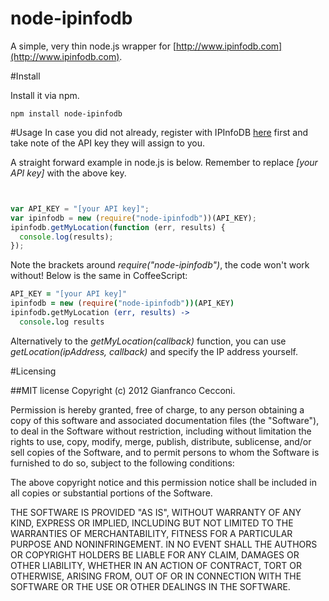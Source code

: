 node-ipinfodb
=============
A simple, very thin node.js wrapper for 
[http://www.ipinfodb.com](http://www.ipinfodb.com). 

#Install 

Install it via npm.

```
npm install node-ipinfodb
```


#Usage
In case you did not already, register with IPInfoDB 
[here](http://ipinfodb.com/register.php) first and take note of the API key
they will assign to you. 

A straight forward example in node.js is below. Remember to replace 
_[your API key]_ with the above key.


```JavaScript


var API_KEY = "[your API key]";
var ipinfodb = new (require("node-ipinfodb"))(API_KEY);
ipinfodb.getMyLocation(function (err, results) {
  console.log(results);
});
```

Note the brackets around *require("node-ipinfodb")*, the code won't work 
without! Below is the same in CoffeeScript:

```CoffeeScript
API_KEY = "[your API key]"
ipinfodb = new (require("node-ipinfodb"))(API_KEY)
ipinfodb.getMyLocation (err, results) ->
  console.log results
```

Alternatively to the _getMyLocation(callback)_ function, you can use 
_getLocation(ipAddress, callback)_ and specify the IP address yourself. 

#Licensing

##MIT license
Copyright (c) 2012 Gianfranco Cecconi.

Permission is hereby granted, free of charge, to any person obtaining a copy
of this software and associated documentation files (the "Software"), to deal
in the Software without restriction, including without limitation the rights
to use, copy, modify, merge, publish, distribute, sublicense, and/or sell
copies of the Software, and to permit persons to whom the Software is
furnished to do so, subject to the following conditions:

The above copyright notice and this permission notice shall be included in
all copies or substantial portions of the Software.

THE SOFTWARE IS PROVIDED "AS IS", WITHOUT WARRANTY OF ANY KIND, EXPRESS OR
IMPLIED, INCLUDING BUT NOT LIMITED TO THE WARRANTIES OF MERCHANTABILITY,
FITNESS FOR A PARTICULAR PURPOSE AND NONINFRINGEMENT. IN NO EVENT SHALL THE
AUTHORS OR COPYRIGHT HOLDERS BE LIABLE FOR ANY CLAIM, DAMAGES OR OTHER
LIABILITY, WHETHER IN AN ACTION OF CONTRACT, TORT OR OTHERWISE, ARISING FROM,
OUT OF OR IN CONNECTION WITH THE SOFTWARE OR THE USE OR OTHER DEALINGS IN
THE SOFTWARE.
